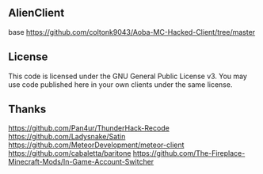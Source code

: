 ## AlienClient
base https://github.com/coltonk9043/Aoba-MC-Hacked-Client/tree/master
## License
This code is licensed under the GNU General Public License v3. You may use code published here in your own clients under the same license.
## Thanks
https://github.com/Pan4ur/ThunderHack-Recode
https://github.com/Ladysnake/Satin
https://github.com/MeteorDevelopment/meteor-client
https://github.com/cabaletta/baritone
https://github.com/The-Fireplace-Minecraft-Mods/In-Game-Account-Switcher